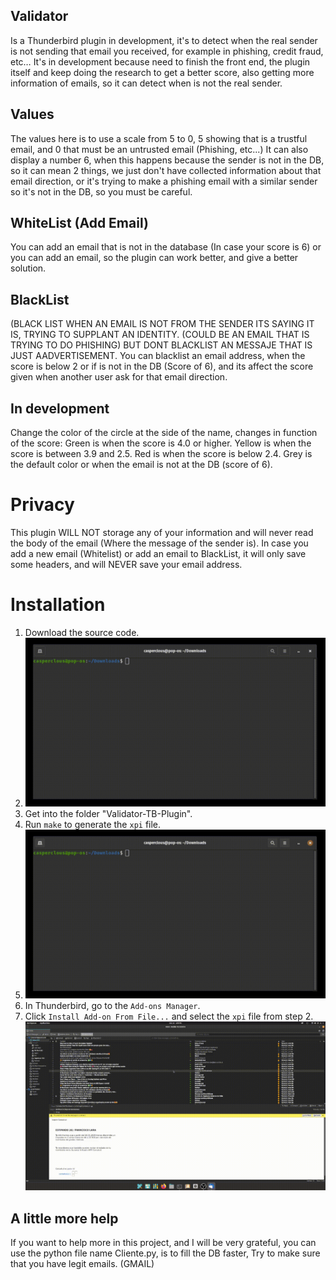 ## Validator

Is a Thunderbird plugin in development, it's to detect when the real sender is not sending that email you received, for example in phishing, credit fraud, etc… It's in development because need to finish the front end, the plugin itself and keep doing the research to get a better score, also getting more information of emails, so it can detect when is not the real sender.

## Values
The values here is to use a scale from 5 to 0, 5 showing that is a trustful email, and 0 that must be an untrusted email (Phishing, etc...)
It can also display a number 6, when this happens because the sender is not in the DB, so it can mean 2 things, we just don't have collected information about that email direction, or it's trying to make a phishing email with a similar sender so it's not in the DB, so you must be careful.

## WhiteList (Add Email)
You can add an email that is not in the database (In case your score is 6) or you can add an email, so the plugin can work better, and give a better solution.

## BlackList
(BLACK LIST WHEN AN EMAIL IS NOT FROM THE SENDER ITS SAYING IT IS,  TRYING TO SUPPLANT AN IDENTITY. (COULD BE AN EMAIL THAT IS TRYING TO DO PHISHING) BUT DONT BLACKLIST AN MESSAJE THAT IS JUST AADVERTISEMENT.
You can blacklist an email address, when the score is below 2 or if is not in the DB (Score of 6), and its affect the score given when another user ask for that email direction. 

## In development
Change the color of the circle at the side of the name, changes in function of the score:
Green is when the score is 4.0 or higher.
Yellow is when the score is between 3.9 and 2.5.
Red is when the score is below 2.4.
Grey is the default color or when the email is not at the DB (score of 6).

# Privacy
This plugin WILL NOT storage any of your information and will never read the body of the email (Where the message of the sender is).
In case you add a new email (Whitelist) or add an email to BlackList, it will only save some headers, and will NEVER save your email address.
# Installation

1. Download the source code.
2. ![Download](https://github.com/CasperClous/Validator-TB-Plugin/blob/main/clone.gif)
3. Get into the folder "Validator-TB-Plugin".
4. Run `make` to generate the `xpi` file.
5. ![XPI](https://github.com/CasperClous/Validator-TB-Plugin/blob/main/XPI.gif)
6. In Thunderbird, go to the `Add-ons Manager`.
7. Click `Install Add-on From File...` and select the `xpi` file from step 2.
![INSTALL](https://github.com/CasperClous/Validator-TB-Plugin/blob/main/PlugInstal.gif)

## A little more help
If you want to help more in this project, and I will be very grateful, you can use the python file name Cliente.py, is to fill the DB faster, Try to make sure that you have legit emails. (GMAIL)
